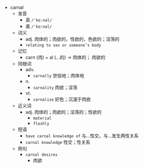 - carnal
  - 发音
    - 英 `/'kɑːnəl/`
    - 美 `/'kɑ:nəl/`
  - 词义
    - adj. 肉体的；肉欲的，性欲的，色欲的；淫荡的
    - `relating to sex or someone’s body`
  - 记忆
    - carn (肉) + al (…的) → 肉体的； 肉欲的
  - 同根词
    - adv.
      - `carnally` 世俗地；肉体地
    - n.
      - `carnality` 肉欲；淫荡
    - vt.
      - `carnalize` 好色；沉湎于肉欲
  - 近义词
    - adj. 肉体的；肉欲的；淫荡的；性欲的
      - `material`
      - `fleshly`
  - 短语
    - `have carnal knowledge of` 与…性交，与…发生两性关系 
    - `carnal knowledge` 性交；性关系 
  - 例句
    - `carnal desires`
      - 肉欲


